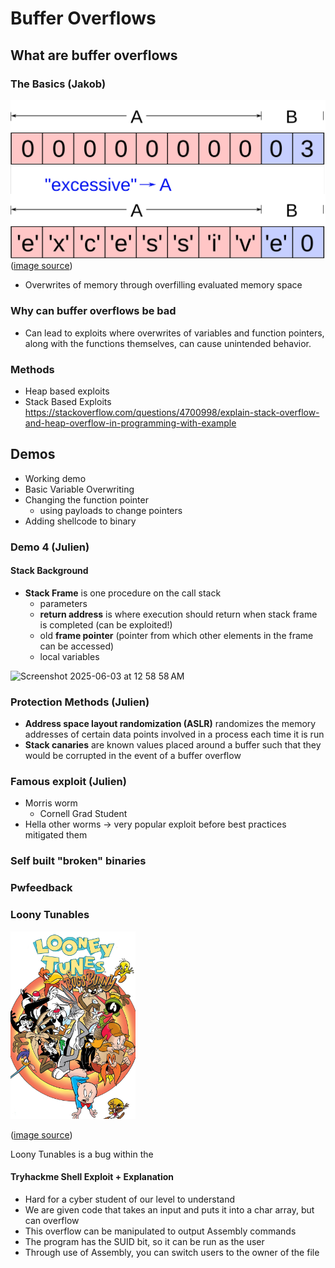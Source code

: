 # Buffer Overflows

## What are buffer overflows

### The Basics (Jakob)

![Buffer Overflow Introductory](figures/BufferOverflowIntroductory.png)
([image source](https://en.wikipedia.org/wiki/Buffer_overflow))

- Overwrites of memory through overfilling evaluated memory space

### Why can buffer overflows be bad

- Can lead to exploits where overwrites of variables and function pointers, along with the functions themselves, can cause unintended behavior.

### Methods

- Heap based exploits
- Stack Based Exploits 
https://stackoverflow.com/questions/4700998/explain-stack-overflow-and-heap-overflow-in-programming-with-example 

## Demos

- Working demo
- Basic Variable Overwriting
- Changing the function pointer
    - using payloads to change pointers
- Adding shellcode to binary

### Demo 4 (Julien)
#### Stack Background ####
- **Stack Frame** is one procedure on the call stack
  - parameters
  - **return address** is where execution should return when stack frame is completed (can be exploited!)
  - old **frame pointer** (pointer from which other elements in the frame can be accessed)
  - local variables
<img width="480" alt="Screenshot 2025-06-03 at 12 58 58 AM" src="https://github.com/user-attachments/assets/26003099-52c0-4365-a1f6-ca16e9dd5d81" />

### Protection Methods (Julien)

- **Address space layout randomization (ASLR)** randomizes the memory addresses of certain data points involved in a process each time it is run
- **Stack canaries** are known values placed around a buffer such that they would be corrupted in the event of a buffer overflow

### Famous exploit (Julien)

- Morris worm
    - Cornell Grad Student 
- Hella other worms -> very popular exploit before best practices mitigated them

### Self built "broken" binaries

### Pwfeedback

### Loony Tunables

<img src="figures/LooneyTunes.png" alt="drawing" width="200"/>

([image source](https://www.imdb.com/title/tt8543208/))

Loony Tunables is a bug within the 

#### Tryhackme Shell Exploit + Explanation

- Hard for a cyber student of our level to understand
- We are given code that takes an input and puts it into a char array, but can overflow
- This overflow can be manipulated to output Assembly commands
- The program has the SUID bit, so it can be run as the user
- Through use of Assembly, you can switch users to the owner of the file
